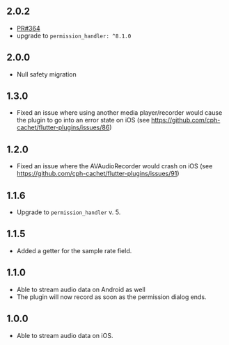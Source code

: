 ## 2.0.2
- [PR#364](https://github.com/cph-cachet/flutter-plugins/pull/364)
- upgrade to `permission_handler: ^8.1.0`
 
## 2.0.0
- Null safety migration

## 1.3.0
- Fixed an issue where using another media player/recorder would cause the plugin to go into an error state on iOS (see https://github.com/cph-cachet/flutter-plugins/issues/86)

## 1.2.0
- Fixed an issue where the AVAudioRecorder would crash on iOS (see https://github.com/cph-cachet/flutter-plugins/issues/91)

## 1.1.6
- Upgrade to `permission_handler` v. 5.

## 1.1.5
- Added a getter for the sample rate field.

## 1.1.0
- Able to stream audio data on Android as well
- The plugin will now record as soon as the permission dialog ends.

## 1.0.0
- Able to stream audio data on iOS.
